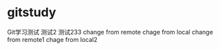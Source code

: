 # gitstudy
Git学习测试 测试2 测试233
change from remote
chage from local
change from remote1
chage from local2

